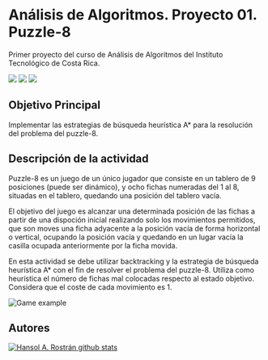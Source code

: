 # Análisis de Algoritmos. Proyecto 01. Puzzle-8
Primer proyecto del curso de Análisis de Algoritmos del Instituto Tecnológico de Costa Rica.

![](https://img.shields.io/badge/JavaScript-ED8B00?style=plastic&logo=javascript&logoColor=white) ![](https://img.shields.io/badge/-CSS3-blue?style=plastic&logo=css3&logoColor=white) ![](https://img.shields.io/badge/-HTML-red?style=plastic&logo=html5&logoColor=white)

## Objetivo Principal
Implementar las estrategias de búsqueda heurística A* para la resolución del problema del puzzle-8.

## Descripción de la actividad
Puzzle-8 es un juego de un único jugador que consiste en un tablero de 9 posiciones (puede ser dinámico), y ocho fichas numeradas del 1 al 8, situadas en el tablero, quedando una posición del tablero vacía.

El objetivo del juego es alcanzar una determinada posición de las fichas a partir de una dispoción inicial realizando solo los movimientos permitidos, que son moves una ficha adyacente a la posición vacía de forma horizontal o vertical, ocupando la posición vacía y quedando en un lugar vacía la casilla ocupada anteriormente por la ficha movida.

En esta actividad se debe utilizar backtracking y la estrategia de búsqueda heurística A* con el fin de resolver el problema del puzzle-8. Utiliza como heurística el número de fichas mal colocadas respecto al estado objetivo. Considera que el coste de cada movimiento es 1.

![Game example](https://imgs.search.brave.com/5hMI_O43n1SxdFP4fnM9SwlvrRflNl9evvQLIYHnYq4/rs:fit:449:248:1/g:ce/aHR0cHM6Ly91c2Vy/LWltYWdlcy5naXRo/dWJ1c2VyY29udGVu/dC5jb20vMTEzMzg1/NzkvNTE1Mzg3NTct/YzRkOWFhODAtMWU1/YS0xMWU5LTk0MWYt/NDA4NjNkNzU5NjI1/LkpQRw)

## Autores
[![Hansol A. Rostrán github stats](https://github-readme-stats.vercel.app/api/?username=hros19&count_private=true&theme=tokyonight&showicons=true)]()
